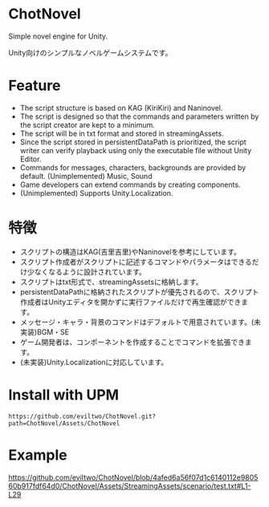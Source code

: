 # ChotNovel
Simple novel engine for Unity.

Unity向けのシンプルなノベルゲームシステムです。

# Feature
- The script structure is based on KAG (KiriKiri) and Naninovel.
- The script is designed so that the commands and parameters written by the script creator are kept to a minimum.
- The script will be in txt format and stored in streamingAssets.
- Since the script stored in persistentDataPath is prioritized, the script writer can verify playback using only the executable file without Unity Editor.
- Commands for messages, characters, backgrounds are provided by default. (Unimplemented) Music, Sound
- Game developers can extend commands by creating components.
- (Unimplemented) Supports Unity.Localization.

# 特徴
- スクリプトの構造はKAG(吉里吉里)やNaninovelを参考にしています。
- スクリプト作成者がスクリプトに記述するコマンドやパラメータはできるだけ少なくなるように設計されています。
- スクリプトはtxt形式で、streamingAssetsに格納します。
- persistentDataPathに格納されたスクリプトが優先されるので、スクリプト作成者はUnityエディタを開かずに実行ファイルだけで再生確認ができます。
- メッセージ・キャラ・背景のコマンドはデフォルトで用意されています。(未実装)BGM・SE
- ゲーム開発者は、コンポーネントを作成することでコマンドを拡張できます。
- (未実装)Unity.Localizationに対応しています。

# Install with UPM
```
https://github.com/eviltwo/ChotNovel.git?path=ChotNovel/Assets/ChotNovel
```

# Example
https://github.com/eviltwo/ChotNovel/blob/4afed6a56f07d1c6140112e980560b917fdf64d0/ChotNovel/Assets/StreamingAssets/scenario/test.txt#L1-L29
